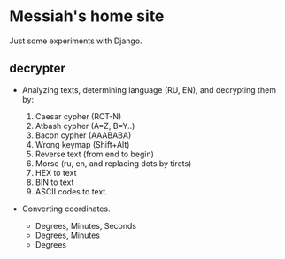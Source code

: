 Messiah's home site
===================

Just some experiments with Django.

decrypter
---------

*   Analyzing texts, determining language (RU, EN), and decrypting them by:
    1. Caesar cypher (ROT-N)
    2. Atbash cypher (A=Z, B=Y..)
    3. Bacon cypher (AAABABA)
    4. Wrong keymap (Shift+Alt)
    5. Reverse text (from end to begin)
    6. Morse (ru, en, and replacing dots by tirets)
    7. HEX to text
    8. BIN to text
    9. ASCII codes to text.

*   Converting coordinates.
    * Degrees, Minutes, Seconds
    * Degrees, Minutes
    * Degrees

